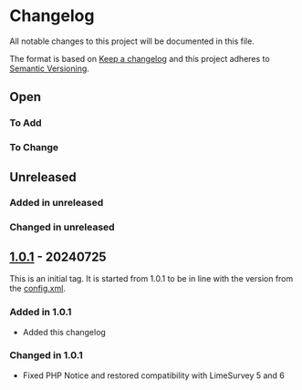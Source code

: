# Changelog

All notable changes to this project will be documented in this file.

The format is based on [Keep a changelog](http://keepachangelog.com/)
and this project adheres to [Semantic Versioning](http://semver.org/).

## Open

### To Add

### To Change

## Unreleased

### Added in unreleased


### Changed in unreleased

## [1.0.1](https://github.com/stevleibelt/ShibbolethAuthLimeSurvey/tree/1.0.1) - 20240725

This is an initial tag. It is started from 1.0.1 to be in line with the version from the [config.xml](config.xml).

### Added in 1.0.1

* Added this changelog

### Changed in 1.0.1

* Fixed PHP Notice and restored compatibility with LimeSurvey 5 and 6
